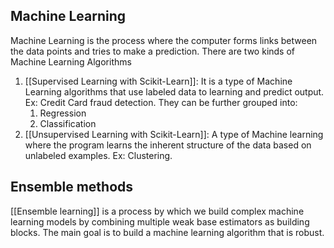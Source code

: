 ## Machine Learning 
Machine Learning is the process where the computer forms links between the data points and tries to make a prediction. There are two kinds of Machine Learning Algorithms 
1. [[Supervised Learning with Scikit-Learn]]: It is a type of Machine Learning algorithms that use labeled data to learning and predict output. Ex: Credit Card fraud detection. They can be further grouped into:
	1. Regression 
	2. Classification
2. [[Unsupervised Learning with Scikit-Learn]]: A type of Machine learning where the program learns the inherent structure of the data based on unlabeled examples. Ex: Clustering. 

## Ensemble methods 
[[Ensemble learning]] is a process by which we build complex machine learning models by combining multiple weak base estimators as building blocks. The main goal is to build a machine learning algorithm that is robust. 
